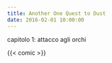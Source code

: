```yaml
---
title: Another One Quest to Dust
date: 2016-02-01 10:00:00
---
```

capitolo 1: attacco agli orchi

{{< comic >}}